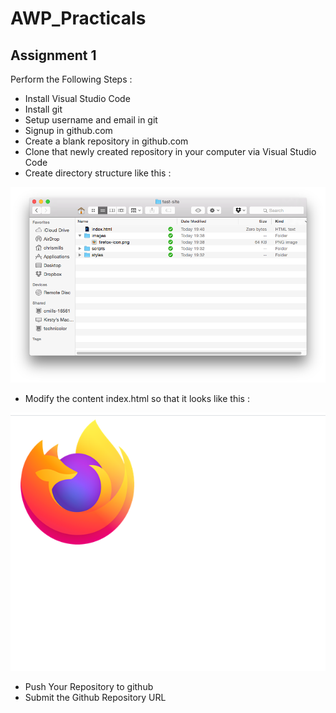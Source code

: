 # AWP_Practicals


## Assignment 1 

Perform the Following Steps :

- Install Visual Studio Code
- Install git
- Setup username and email in git
- Signup in github.com
- Create a blank repository in github.com
- Clone that newly created repository in your computer via Visual Studio Code
- Create directory structure like this  :

![UI](./images/file-structure.png)

- Modify the content index.html so that it looks like this : 

![UI](./images/ind.png)

- Push Your Repository to github
- Submit the Github Repository URL